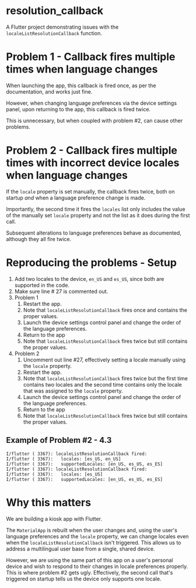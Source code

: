 # resolution_callback

A Flutter project demonstrating issues with the `localeListResolutionCallback` function.

# Problem 1 - Callback fires multiple times when language changes

When launching the app, this callback is fired once, as per the documentation, and works just fine.

However, when changing language preferences via the device settings panel, upon returning to the app, this callback is fired twice.

This is unnecessary, but when coupled with problem #2, can cause other problems.

# Problem 2 - Callback fires multiple times with incorrect device locales when language changes
If the `locale` property is set manually, the callback fires twice, both on startup *and* when a language preference change is made.

Importantly, the second time it fires the `locales` list only includes the value of the manually set `locale` property and not the list as it does during the first call.

Subsequent alterations to language preferences behave as documented, although they all fire twice.

# Reproducing the problems - Setup
1. Add two locales to the device, `en_US` and `es_US`, since both are supported in the code.
2. Make sure line # 27 is commented out.
3. Problem 1
   1. Restart the app.
   2. Note that `localeListResolutionCallback` fires once and contains the proper values.
   3. Launch the device settings control panel and change the order of the language preferences.
   4. Return to the app
   5. Note that `localeListResolutionCallback` fires twice but still contains the proper values.
4. Problem 2
   1. Uncomment out line #27, effectively setting a locale manually using the `locale` property.
   2. Restart the app.
   3. Note that `localeListResolutionCallback` fires twice but the first time contains two locales and the second time contains only the locale that was assigned to the `locale` property.
   4. Launch the device settings control panel and change the order of the language preferences.
   4. Return to the app
   5. Note that `localeListResolutionCallback` fires twice but still contains the proper values.

## Example of Problem #2 - 4.3
```
I/flutter ( 3367): localeListResolutionCallback fired:
I/flutter ( 3367):   locales: [es_US, en_US]
I/flutter ( 3367):   supportedLocales: [en_US, es_US, es_ES]
I/flutter ( 3367): localeListResolutionCallback fired:
I/flutter ( 3367):   locales: [es_US]
I/flutter ( 3367):   supportedLocales: [en_US, es_US, es_ES]
```
   

# Why this matters
We are building a kiosk app with Flutter.  

The `MaterialApp` is rebuilt when the user changes and, using the user's language preferences and the `locale` property, we can change locales even when the `localeListResolutionCallback` isn't triggered.  This allows us to address a multilingual user base from a single, shared device.

However, we are using the same part of this app on a user's personal device and wish to respond to their changes in locale preferences properly.  This is where problem #2 gets ugly.  Effectively, the second call that's triggered on startup tells us the device only supports one locale.

